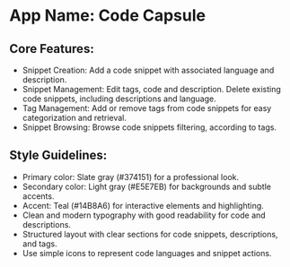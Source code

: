 # **App Name**: Code Capsule

## Core Features:

- Snippet Creation: Add a code snippet with associated language and description.
- Snippet Management: Edit tags, code and description. Delete existing code snippets, including descriptions and language.
- Tag Management: Add or remove tags from code snippets for easy categorization and retrieval.
- Snippet Browsing: Browse code snippets filtering, according to tags.

## Style Guidelines:

- Primary color: Slate gray (#374151) for a professional look.
- Secondary color: Light gray (#E5E7EB) for backgrounds and subtle accents.
- Accent: Teal (#14B8A6) for interactive elements and highlighting.
- Clean and modern typography with good readability for code and descriptions.
- Structured layout with clear sections for code snippets, descriptions, and tags.
- Use simple icons to represent code languages and snippet actions.